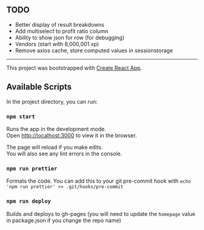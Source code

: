 ## TODO

- Better display of result breakdowns
- Add multiselect to profit ratio column
- Ability to show json for row (for debugging)
- Vendors (start with 8,000,001 xp)
- Remove axios cache, store computed values in sessionstorage

---

This project was bootstrapped with [Create React App](https://github.com/facebook/create-react-app).

## Available Scripts

In the project directory, you can run:

### `npm start`

Runs the app in the development mode.\
Open [http://localhost:3000](http://localhost:3000) to view it in the browser.

The page will reload if you make edits.\
You will also see any lint errors in the console.

### `npm run prettier`

Formats the code. You can add this to your git pre-commit hook with `echo 'npm run prettier' >> .git/hooks/pre-commit`

### `npm run deploy`

Builds and deploys to gh-pages (you will need to update the `homepage` value in package.json if you change the repo name)
